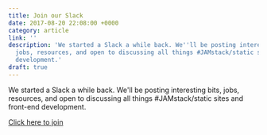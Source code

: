 ```yaml
---
title: Join our Slack
date: 2017-08-20 22:08:00 +0000
category: article
link: ''
description: 'We started a Slack a while back. We''ll be posting interesting bits,
  jobs, resources, and open to discussing all things #JAMstack/static sites and front-end
  development.'
draft: true
---
```

We started a Slack a while back. We'll be posting interesting bits, jobs, resources, and open to discussing all things #JAMstack/static sites and front-end development.

[Click here to join](https://join.slack.com/t/thenewdynamic/shared_invite/enQtMjkwNjYwNTY0NjkxLWI1NDhlNjZkZjA5ZGJmODE1OThiMjkwN2ZkMzE1YjEwN2YwNWUxYTNjZTUxMGQ2MzU3NWQ0YmVjNGU1NTkxMDk)
